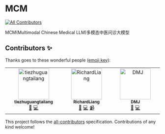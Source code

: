 # MCM
<!-- ALL-CONTRIBUTORS-BADGE:START - Do not remove or modify this section -->
[![All Contributors](https://img.shields.io/badge/all_contributors-2-orange.svg?style=flat-square)](#contributors-)
<!-- ALL-CONTRIBUTORS-BADGE:END -->
MCM(Multimodal Chinese Medical LLM)多模态中医问诊大模型

## Contributors ✨

Thanks goes to these wonderful people ([emoji key](https://allcontributors.org/docs/en/emoji-key)):

<!-- ALL-CONTRIBUTORS-LIST:START - Do not remove or modify this section -->
<!-- prettier-ignore-start -->
<!-- markdownlint-disable -->
<table>
  <tbody>
    <tr>
      <td align="center" valign="top" width="14.28%"><a href="https://github.com/tiezhuguangtailang"><img src="https://avatars.githubusercontent.com/u/65181147?v=4?s=100" width="100px;" alt="tiezhuguangtailang"/><br /><sub><b>tiezhuguangtailang</b></sub></a><br /><a href="#data-tiezhuguangtailang" title="Data">🔣</a> <a href="https://github.com/JerryMazeyu/MCM/commits?author=tiezhuguangtailang" title="Code">💻</a></td>
      <td align="center" valign="top" width="14.28%"><a href="https://github.com/LiangRichard13"><img src="https://avatars.githubusercontent.com/u/102137852?v=4?s=100" width="100px;" alt="RichardLiang"/><br /><sub><b>RichardLiang</b></sub></a><br /><a href="#data-LiangRichard13" title="Data">🔣</a> <a href="https://github.com/JerryMazeyu/MCM/commits?author=LiangRichard13" title="Code">💻</a> <a href="#video-LiangRichard13" title="Videos">📹</a></td>
      <td align="center" valign="top" width="14.28%"><a href="https://github.com/ggxxding"><img src="https://avatars.githubusercontent.com/u/33093699?v=4?s=100" width="100px;" alt="DMJ"/><br /><sub><b>DMJ</b></sub></a><br /><a href="#data-ggxxding" title="Data">🔣</a> <a href="https://github.com/JerryMazeyu/MCM/commits?author=ggxxding" title="Code">💻</a></td>
    </tr>
  </tbody>
</table>

<!-- markdownlint-restore -->
<!-- prettier-ignore-end -->

<!-- ALL-CONTRIBUTORS-LIST:END -->

This project follows the [all-contributors](https://github.com/all-contributors/all-contributors) specification. Contributions of any kind welcome!